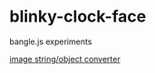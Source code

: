 # blinky-clock-face
bangle.js experiments

[image string/object converter](https://www.espruino.com/Image+Converter)